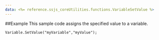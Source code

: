 ```yaml
---
data: <%= reference.ssjs_coreUtilities.functions.VariableSetValue %>
---
```


##Example
This sample code assigns the specified value to a variable.
```
Variable.SetValue("myVariable","myValue");
```
